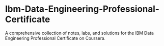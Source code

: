 # Ibm-Data-Engineering-Professional-Certificate
A comprehensive collection of notes, labs, and solutions for the IBM Data Engineering Professional Certificate on Coursera.
